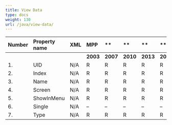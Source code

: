 ```yaml
---
title: View Data
type: docs
weight: 130
url: /java/view-data/
---
```


|**Number** |**Property name** |**XML** |**MPP** |** |** |**  |** |** |**Comments** |
| :- | :- | :- | :- | :- | :- | :- | :- | :- | :- |
| | | |**2003** |**2007** |**2010** |**2013** |**2016** |**2019** | |
|1. |UID |N/A |R |R |R |R |R |R | |
|2. |Index |N/A |R |R |R |R |R |R | |
|3. |Name |N/A |R |R |R |R |R |R | |
|4. |Screen |N/A |R |R |R |R |R |R | |
|5. |ShowInMenu |N/A |R |R |R |R |R |R | |
|6. |Single |N/A |– |– |– |– |– |– | |
|7. |Type|N/A |R |R |R |R |R |R | |

